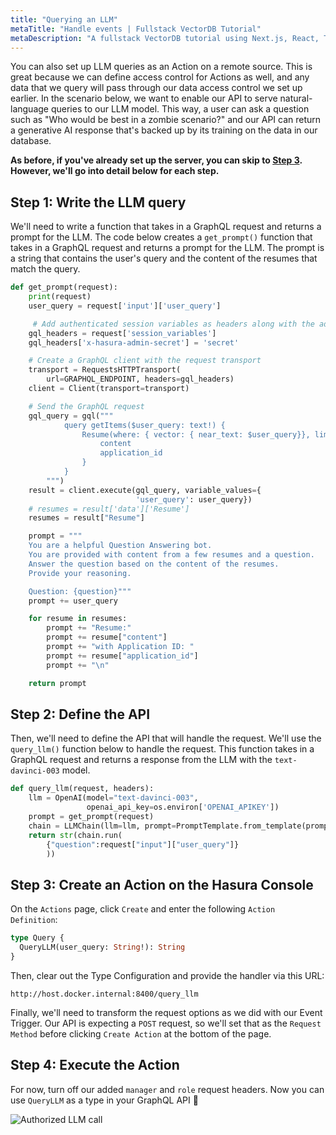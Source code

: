 ```yaml
---
title: "Querying an LLM"
metaTitle: "Handle events | Fullstack VectorDB Tutorial"
metaDescription: "A fullstack VectorDB tutorial using Next.js, React, TypeScript, and Hasura"
---
```


You can also set up LLM queries as an Action on a remote source. This is great because we can define access control for
Actions as well, and any data that we query will pass through our data access control we set up earlier. In the scenario
below, we want to enable our API to serve natural-language queries to our LLM model. This way, a user can ask a question
such as "Who would be best in a zombie scenario?" and our API can return a generative AI response that's backed up by
its training on the data in our database.

**As before, if you've already set up the server, you can skip to [Step 3](#step3:createanactiononthehasuraconsole).
However, we'll go into detail below for each step.**

## Step 1: Write the LLM query

We'll need to write a function that takes in a GraphQL request and returns a prompt for the LLM. The code below creates
a `get_prompt()` function that takes in a GraphQL request and returns a prompt for the LLM. The prompt is a string that
contains the user's query and the content of the resumes that match the query.

```python
def get_prompt(request):
    print(request)
    user_query = request['input']['user_query']

     # Add authenticated session variables as headers along with the admin secret
    gql_headers = request['session_variables']
    gql_headers['x-hasura-admin-secret'] = 'secret'

    # Create a GraphQL client with the request transport
    transport = RequestsHTTPTransport(
        url=GRAPHQL_ENDPOINT, headers=gql_headers)
    client = Client(transport=transport)

    # Send the GraphQL request
    gql_query = gql("""
            query getItems($user_query: text!) {
                Resume(where: { vector: { near_text: $user_query}}, limit: 3) {
                    content
                    application_id
                }
            }
        """)
    result = client.execute(gql_query, variable_values={
                            'user_query': user_query})
    # resumes = result['data']['Resume']
    resumes = result["Resume"]

    prompt = """
    You are a helpful Question Answering bot.
    You are provided with content from a few resumes and a question.
    Answer the question based on the content of the resumes.
    Provide your reasoning.

    Question: {question}"""
    prompt += user_query

    for resume in resumes:
        prompt += "Resume:"
        prompt += resume["content"]
        prompt += "with Application ID: "
        prompt += resume["application_id"]
        prompt += "\n"

    return prompt
```

## Step 2: Define the API

Then, we'll need to define the API that will handle the request. We'll use the `query_llm()` function below to handle
the request. This function takes in a GraphQL request and returns a response from the LLM with the `text-davinci-003`
model.

```python
def query_llm(request, headers):
    llm = OpenAI(model="text-davinci-003",
                 openai_api_key=os.environ['OPENAI_APIKEY'])
    prompt = get_prompt(request)
    chain = LLMChain(llm=llm, prompt=PromptTemplate.from_template(prompt))
    return str(chain.run(
        {"question":request["input"]["user_query"]}
        ))

```

## Step 3: Create an Action on the Hasura Console

On the `Actions` page, click `Create` and enter the following `Action Definition`:

```graphql
type Query {
  QueryLLM(user_query: String!): String
}
```

Then, clear out the Type Configuration and provide the handler via this URL:

`http://host.docker.internal:8400/query_llm`

Finally, we'll need to transform the request options as we did with our Event Trigger. Our API is expecting a `POST`
request, so we'll set that as the `Request Method` before clicking `Create Action` at the bottom of the page.

## Step 4: Execute the Action

For now, turn off our added `manager` and `role` request headers. Now you can use `QueryLLM` as a type in your GraphQL
API 🎉

![Authorized LLM call](https://graphql-engine-cdn.hasura.io/learn-hasura/assets/graphql-vectordb/authorized_llm_call.png)

